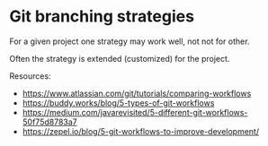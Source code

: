 # Git branching strategies

For a given project one strategy may work well, not not for other.

Often the strategy is extended (customized) for the project. 

Resources:

* https://www.atlassian.com/git/tutorials/comparing-workflows
* https://buddy.works/blog/5-types-of-git-workflows
* https://medium.com/javarevisited/5-different-git-workflows-50f75d8783a7
* https://zepel.io/blog/5-git-workflows-to-improve-development/
